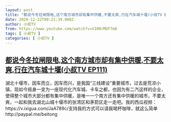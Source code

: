 ```yaml
---
layout: post
title: "都说今冬拉闸限电,这个南方城市却有集中供暖,不要太爽,行在汽车城十堰(小叔TV EP111)"
date: 2020-12-22T00:21:39.000Z
author: 小叔TV
from: https://www.youtube.com/watch?v=VI0NrMUF7m8
tags: [ 小叔TV ]
categories: [ 小叔TV ]
---
```

<!--1608596499000-->
[都说今冬拉闸限电,这个南方城市却有集中供暖,不要太爽,行在汽车城十堰(小叔TV EP111)](https://www.youtube.com/watch?v=VI0NrMUF7m8)
------

<div>
湖北十堰市，因车而立，因车而兴，是我国“三线建设”重要城市，过去是荒凉小镇，现如今摇身一变为一座现代化汽车城、卡车之都，也因为有二汽这样的企业，使得整个城市大部分都有集中供暖，是唯一一个南方还有集中供暖的城市，不要太爽，一起和我去湖北山城十堰市的张湾区和茅箭区走一走吧。我的西瓜视频：https://v.ixigua.com/JaA789c/支持我的方式可以请我喝杯咖啡，就这么简单http://paypal.me/beitong
</div>
